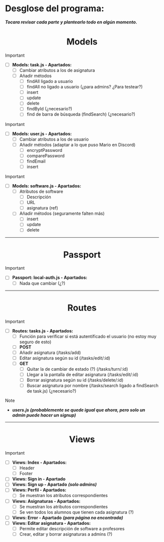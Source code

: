 
# Desglose del programa:

***Tocara revisar cada parte y plantearlo todo en algún momento.***

<h1 align="center">
Models
</h1>

> [!Important] 
> - [ ] **Models: task.js - Apartados:**
> 	- [ ] Cambiar atributos a los de asignatura
> 	- [ ] Añadir métodos
> 	  - [ ] findAll ligado a usuario
> 	  - [ ] findAll no ligado a usuario (¿para admins? ¿Para testear?)
> 	  - [ ] insert
> 	  - [ ] update
>     - [ ] delete
> 	  - [ ] findById (¿necesario?)
> 	  - [ ] find de barra de búsqueda (findSearch) (¿necesario?)

> [!Important] 
> - [ ] **Models: user.js - Apartados:**
>   - [ ] Cambiar atributos a los de usuario
>   - [ ] Añadir métodos (adaptar a lo que puso Mario en Discord)
>     - [ ] encryptPassword
>     - [ ] comparePassword
>     - [ ] findEmail
>     - [ ] insert 

> [!Important] 
> - [ ] **Models: software.js - Apartados:**
>   - [ ] Atributos de software
>     - [ ] Descripción
>     - [ ] URL
>     - [ ] asignatura (ref)
>   - [ ] Añadir métodos (seguramente falten más)
>     - [ ] insert
>     - [ ] update
>     - [ ] delete

---

<h1 align="center">
Passport
</h1>

> [!Important]
> - [ ] **Passport: local-auth.js - Apartados:**
>   - [ ] Nada que cambiar (¿?)

---

<h1 align="center">
Routes
</h1>

> [!Important]
> - [ ] **Routes: tasks.js - Apartados:**
>   - [ ] Función para verificar si está autentificado el usuario (no estoy muy seguro de esto)
>    - [ ] **POST**
>     - [ ] Añadir asignatura (/tasks/add)
>     - [ ] Editar asignatura según su id (/tasks/edit/:id)
>    - [ ] **GET**
>      - [ ] Quitar la de cambiar de estado (?) (/tasks/turn/:id)
>      - [ ] Llegar a la pantalla de editar asignatura (/tasks/edit/:id)
>      - [ ] Borrar asignatura según su id (/tasks/delete/:id)
>      - [ ] Buscar asignatura por nombre (/tasks/search ligado a findSearch de task.js) (¿necesario?)

> [!Note]
> - ***users.js (probablemente se quede igual que ahora, pero solo un admin puede hacer un signup)***

---

<h1 align="center">
Views
</h1>

> [!Important]
> - [ ] **Views: Index - Apartados:**
>   - [ ] Header
>   - [ ] Footer
> - [ ] **Views: Sign in - Apartado**
> - [ ] **Views: Sign up - Apartado** ***(solo admins)***
> - [ ] **Views: Perfil - Apartados:**
>   - [ ] Se muestran los atributos correspondientes
> - [ ] **Views: Asignaturas - Apartados:**
>   - [ ] Se muestran los atributos correspondientes
>   - [ ] Se ven todos los alumnos que tienen cada asignatura (?)
> - [ ] **Views: Error - Apartado** ***(para página no encontrada)***
> - [ ] **Views: Editar asignatura - Apartados:**
>   - [ ] Permite editar descripción de software a profesores
>   - [ ] Crear, editar y borrar asignaturas a admins (?)
